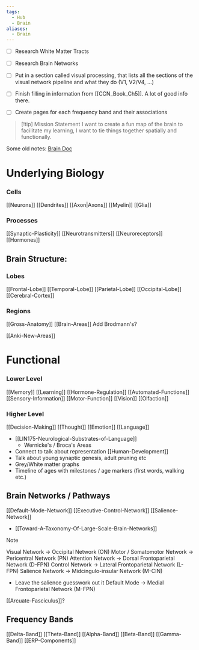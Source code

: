 ```yaml
---
tags:
  - Hub
  - Brain
aliases:
  - Brain
---
```


- [ ] Research White Matter Tracts
- [ ] Research Brain Networks
- [ ] Put in a section called visual processing, that lists all the sections of the visual network pipeline and what they do (V1, V2/V4, ...)
- [ ] Finish filling in information from [[CCN_Book_Ch5]]. A lot of good info there.
- [ ] Create pages for each frequency band and their associations


> [!tip] Mission Statement
I want to create a fun map of the brain to facilitate my learning, I want to tie things together spatially and functionally.


Some old notes: [Brain Doc](https://docs.google.com/document/d/1cb6ALEfRYf-rtFlw-RnPXQnMgwnjpTpnUgrS0q2_N9c/edit?usp=sharing)
# Underlying Biology
### Cells
[[Neurons]]
[[Dendrites]]
[[Axon|Axons]]
[[Myelin]]
[[Glia]]

### Processes
[[Synaptic-Plasticity]]
[[Neurotransmitters]]
[[Neuroreceptors]]
[[Hormones]]


## Brain Structure:
### Lobes
[[Frontal-Lobe]]
[[Temporal-Lobe]]
[[Parietal-Lobe]]
[[Occipital-Lobe]]
[[Cerebral-Cortex]]

### Regions
[[Gross-Anatomy]]
[[Brain-Areas]]
Add Brodmann's?

[[Anki-New-Areas]]
# Functional
### Lower Level
[[Memory]]
[[Learning]]
[[Hormone-Regulation]]
[[Automated-Functions]]
[[Sensory-Information]]
[[Motor-Function]]
[[Vision]]
[[Olfaction]]

### Higher Level
[[Decision-Making]]
[[Thought]]
[[Emotion]]
[[Language]]
- [[LIN175-Neurological-Substrates-of-Language]]
	- Wernicke's / Broca's Areas
- Connect to talk about representation
[[Human-Development]] 
- Talk about young synaptic genesis, adult pruning etc
- Grey/White matter graphs
- Timeline of ages with milestones / age markers (first words, walking etc.)


## Brain Networks / Pathways
[[Default-Mode-Network]]
[[Executive-Control-Network]]
[[Salience-Network]]
- [[Toward-A-Taxonomy-Of-Large-Scale-Brain-Networks]]

> [!NOTE] 
> Visual Network -> Occipital Network (ON)
> Motor / Somatomotor Network -> Pericentral Network (PN)
> Attention Network -> Dorsal Frontoparietal Network (D-FPN)
> Control Network -> Lateral Frontoparietal Network (L-FPN)
> Salience Network -> Midcingulo-insular Network (M-CIN)
> 	- Leave the salience guesswork out it
Default Mode -> Medial Frontoparietal Network (M-FPN)

[[Arcuate-Fasciculus]]?

## Frequency Bands
[[Delta-Band]]
[[Theta-Band]]
[[Alpha-Band]]
[[Beta-Band]]
[[Gamma-Band]]
[[ERP-Components]]
